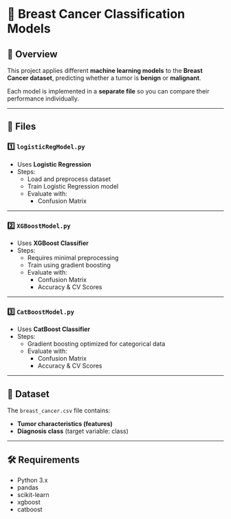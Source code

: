 # 🧬 Breast Cancer Classification Models

## 📌 Overview
This project applies different **machine learning models** to the **Breast Cancer dataset**, predicting whether a tumor is **benign** or **malignant**.  

Each model is implemented in a **separate file** so you can compare their performance individually.

---

## 📂 Files

### 1️⃣ `logisticRegModel.py`
- Uses **Logistic Regression**  
- Steps:
  - Load and preprocess dataset
  - Train Logistic Regression model
  - Evaluate with:
    - Confusion Matrix

---

### 2️⃣ `XGBoostModel.py`
- Uses **XGBoost Classifier**  
- Steps:
  - Requires minimal preprocessing
  - Train using gradient boosting
  - Evaluate with:
    - Confusion Matrix
    - Accuracy & CV Scores

---

### 3️⃣ `CatBoostModel.py`
- Uses **CatBoost Classifier**  
- Steps:
  - Gradient boosting optimized for categorical data
  - Evaluate with:
    - Confusion Matrix
    - Accuracy & CV Scores

---

## 📂 Dataset
The `breast_cancer.csv` file contains:
- **Tumor characteristics (features)**  
- **Diagnosis class** (target variable: class)

---

## 🛠 Requirements
- Python 3.x  
- pandas  
- scikit-learn  
- xgboost  
- catboost  
